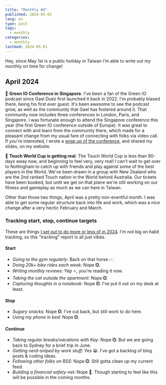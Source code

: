 ```yaml
---
title: "Monthly #4"
published: 2024-05-01
lang: en
type: post
tags:
  - monthly
categories:
  - monthly
lastmod: 2024-05-01
---
```


Hey, since May 1st is a public holiday in Taiwan I'm able to write out my monthly on time for change!

## April 2024

💚 **Green IO Conference in Singapore**. I've been a fan of the Green IO podcast since Gael Duez first launched it back in 2022. I'm probably biased there, being his first ever guest. It's been awesome to see the podcast grow, as well as the community that Gael has fostered around it. That community now includes three conferences in London, Paris, and Singapore. I was fortunate enough to attend the Singapore conference this year (the first Green IO conference outside of Europe). It was great to connect with and learn from the community there, which made for a pleasant change from my usual fare of connecting with folks via video call. If you're interested, I wrote a [wrap up of the conference](https://fershad.com/writing/speaking-about-green-it-in-asia-2024/), and shared my slides, on my website.

🏉 **Touch World Cup is getting real**. The Touch World Cup is less than 90-days away now, and beginning to feel very, very real! I can't wait to get over to Nottingham to catch up with friends and play against some of the best players in the World. We've been drawn in a group with New Zealand who are the 2nd ranked Touch nation in the World behind Australia. Our tickets have been booked, but until we get on that plane we're still working on our fitness and gameplay as much as we can here in Taiwan.

Other than those two things, April was a pretty non-eventful month. I was able to get some regular structure back into life and work, which was a nice change after a very hectic February and March.

### Tracking start, stop, continue targets

These are things [I set out to do more or less of in 2024](https://qt.fershad.com/writing/start-stop-continue-2024/). I'm not big on habit tracking, so this "tracking" report is all just vibes.

#### **Start**

- _Going to the gym regularly:_ Back on that horse ✅.
- _Doing 20k+ bike rides each week:_ Nope ❎.
- _Writing monthly reviews:_ Yep ⭐, you're reading it now.
- _Taking the cat outside the apartment:_ Nope ❎.
- _Capturing thoughts in a notebook:_ Nope ❎. I've put it out on my desk at least.

#### **Stop**

- _Sugary snacks:_ Nope ❎. I've cut back, but still work to do here.
- _Using my phone in bed:_ Nope ❎.

#### **Continue**

- _Taking regular breaks/vacations with Kay:_ Nope ❎. But we are going back to Sydney for a brief trip in June.
- _Getting nerd-sniped by work stuff:_ Yes 😀. I've got a backlog of blog posts & coding ideas.
- _Following other folks on RSS:_ Nope ❎. Still gotta clean up my current feed.
- _Building a financial safety-net:_ Nope 🙁. Though starting to feel like this will be possible in the coming months.
